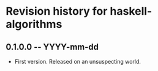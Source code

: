 # Revision history for haskell-algorithms

## 0.1.0.0 -- YYYY-mm-dd

* First version. Released on an unsuspecting world.
